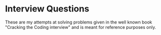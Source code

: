 # Interview Questions

These are my  attempts at solving problems given in the well known book "Cracking the Coding interview" and is meant for reference purposes only.